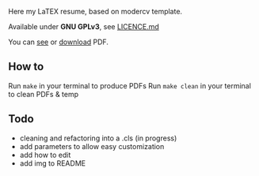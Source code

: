 
Here my LaTEX resume, based on modercv template.

Available under **GNU GPLv3**, see [LICENCE.md](https://github.com/gaelfoppolo/resume/blob/master/LICENCE.md)

You can [see](https://github.com/gaelfoppolo/resume/blob/master/resume_en.pdf) or [download](https://github.com/gaelfoppolo/resume/raw/master/resume_en.pdf) PDF.

## How to

Run `make` in your terminal to produce PDFs
Run `make clean` in your terminal to clean PDFs & temp

## Todo

* cleaning and refactoring into a .cls (in progress)
* add parameters to allow easy customization
* add how to edit
* add img to README